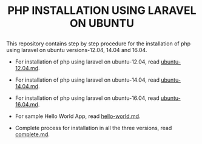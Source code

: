 # <p align="center"> PHP INSTALLATION USING LARAVEL ON UBUNTU</p>

This repository contains step by step procedure for the installation of php using laravel on ubuntu versions-12.04, 14.04 and 16.04.

* For installation of php using laravel on ubuntu-12.04, read [ubuntu-12.04.md](https://github.com/Greycampus/phplaravel/blob/master/Documents/ubuntu-12.04.md).

* For installation of php using laravel on ubuntu-14.04, read [ubuntu-14.04.md](https://github.com/Greycampus/phplaravel/blob/master/Documents/ubuntu-14.04.md).

* For installation of php using laravel on ubuntu-16.04, read [ubuntu-16.04.md](https://github.com/Greycampus/phplaravel/blob/master/Documents/ubuntu-16.04.md).

* For sample Hello World App, read [hello-world.md](https://github.com/Greycampus/phplaravel/hello-world.md).

* Complete process for installation in all the three versions, read [complete.md](https://github.com/Greycampus/phplaravel/complete.md).






 
